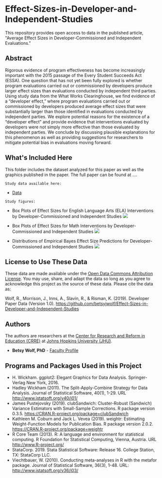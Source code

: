 # Effect-Sizes-in-Developer-and-Independent-Studies
This repository provides open access to data in the published article, "Average Effect Sizes in Developer-Commissioned and Independent Evaluations."

## Abstract

Rigorous evidence of program effectiveness has become increasingly important with the 2015 passage of the Every Student Succeeds Act (ESSA). One question that has not yet been fully explored is whether program evaluations carried out or commissioned by developers produce larger effect sizes than evaluations conducted by independent third parties. Using study data from the What Works Clearinghouse, we find evidence of a “developer effect,” where program evaluations carried out or commissioned by developers produced average effect sizes that were substantially larger than those identified in evaluations conducted by independent parties. We explore potential reasons for the existence of a “developer effect” and provide evidence that interventions evaluated by developers were not simply more effective than those evaluated by independent parties. We conclude by discussing plausible explanations for this phenomenon as well as providing suggestions for researchers to mitigate potential bias in evaluations moving forward.   

## What's Included Here

This folder includes the dataset analyzed for this paper as well as the graphics published in the paper. The full paper can be found at  ....  

```
Study data available here:
```
- [Data](public_use_dataset.xlsx)

```
Study figures:
```
* Box Plots of Effect Sizes for English Language Arts (ELA) Interventions by Developer-Commissioned and Independent Studies
![](https://github.com/betsyjwolf/Effect-Sizes-in-Developer-and-Independent-Studies/blob/master/Figure%201.jpg)

* Box Plots of Effect Sizes for Math Interventions by Developer-Commissioned and Independent Studies
![](https://github.com/betsyjwolf/Effect-Sizes-in-Developer-and-Independent-Studies/blob/master/Figure%202.jpg)

* Distributions of Empirical Bayes Effect Size Predictions for Developer-Commissioned and Independent Studies
![](https://github.com/betsyjwolf/Effect-Sizes-in-Developer-and-Independent-Studies/blob/master/Figure%203.jpg)

## License to Use These Data

These data are made available under the [Open Data Commons Attribution License](http://opendatacommons.org/licenses/by/). You may use, share, and adapt the data so long as you agree to acknowledge this project as the source of these data. Please cite the data as:

Wolf, R., Morrison, J., Inns, A., Slavin, R., & Risman, K. (2019). Developer Paper Data (Version 1.0). https://github.com/betsyjwolf/Effect-Sizes-in-Developer-and-Independent-Studies

## Authors

The authors are researchers at the [Center for Research and Reform in Education (CRRE)](https://education.jhu.edu/crre/) at [Johns Hopkins University (JHU)](https://www.jhu.edu/).

* **Betsy Wolf, PhD** - [Faculty Profile](https://education.jhu.edu/directory/rebecca-wolf-phd/)

## Programs and Packages Used in this Project

* H. Wickham. ggplot2: Elegant Graphics for Data Analysis. Springer-Verlag New York, 2016.
* Hadley Wickham (2011). The Split-Apply-Combine Strategy for Data Analysis. Journal of Statistical
  Software, 40(1), 1-29. URL http://www.jstatsoft.org/v40/i01/
* James Pustejovsky (2019). clubSandwich: Cluster-Robust (Sandwich) Variance Estimators with
  Small-Sample Corrections. R package version 0.3.5.
  https://CRAN.R-project.org/package=clubSandwich
* Kathleen M. Coburn and Jack L. Vevea (2019). weightr: Estimating Weight-Function Models for
  Publication Bias. R package version 2.0.2. https://CRAN.R-project.org/package=weightr
* R Core Team (2013). R: A language and environment for statistical computing. R Foundation for Statistical Computing, Vienna, Austria.   URL http://www.R-project.org/
* StataCorp. 2019. Stata Statistical Software: Release 16. College Station, TX: StataCorp LLC.
* Viechtbauer, W. (2010). Conducting meta-analyses in R with the metafor package. Journal of
  Statistical Software, 36(3), 1-48. URL: http://www.jstatsoft.org/v36/i03/





